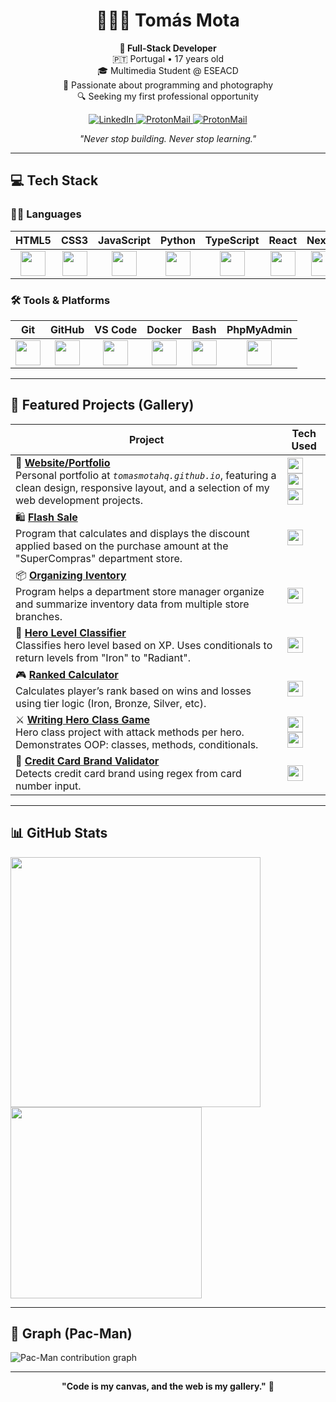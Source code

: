 <!-- Header -->
<h1 align="center">👨🏼‍💻 Tomás Mota</h1>

<p align="center">
  <strong>🚀 Full-Stack Developer</strong><br>
  🇵🇹 Portugal • 17 years old<br>
  🎓 Multimedia Student @ ESEACD<br>
  🧠 Passionate about programming and photography<br>
  🔍 Seeking my first professional opportunity
</p>

<p align="center">
  <a href="https://tomasmotahq.github.io/linkedin">
    <img alt="LinkedIn" src="https://img.shields.io/badge/-LinkedIn-0077B5?style=for-the-badge&logo=linkedin&logoColor=white" />
  <a href="mailto:tomasmota.coffee934@silomails.com">
    <img alt="ProtonMail" src="https://img.shields.io/badge/-ProtonMail-8B89CC?style=for-the-badge&logo=protonmail&logoColor=white" />
  <a href="https://tomasmotahq.github.io/cv">
    <img alt="ProtonMail" src="https://img.shields.io/badge/-CV-0A66C2?style=for-the-badge&logo=linkedin&logoColor=white" />
  </a>
</p>

<p align="center">
  <em>"Never stop building. Never stop learning."</em>
</p>

---
## 💻 Tech Stack

### 🧑‍💻 Languages

| HTML5                                                | CSS3                                                 | JavaScript                                           | Python                                               | TypeScript                                           | React                                                | Next.js                                              | Java                                                | PHP                                                  |
|------------------------------------------------------|------------------------------------------------------|------------------------------------------------------|------------------------------------------------------|------------------------------------------------------|------------------------------------------------------|------------------------------------------------------|------------------------------------------------------|------------------------------------------------------|
| <div align="center"><img src="https://cdn.jsdelivr.net/gh/devicons/devicon/icons/html5/html5-original.svg" width="40"/></div> | <div align="center"><img src="https://cdn.jsdelivr.net/gh/devicons/devicon/icons/css3/css3-original.svg" width="40"/></div> | <div align="center"><img src="https://cdn.jsdelivr.net/gh/devicons/devicon/icons/javascript/javascript-original.svg" width="40"/></div> | <div align="center"><img src="https://cdn.jsdelivr.net/gh/devicons/devicon/icons/python/python-original.svg" width="40"/></div> | <div align="center"><img src="https://cdn.jsdelivr.net/gh/devicons/devicon/icons/typescript/typescript-original.svg" width="40"/></div> | <div align="center"><img src="https://cdn.jsdelivr.net/gh/devicons/devicon/icons/react/react-original.svg" width="40"/></div> | <div align="center"><img src="https://cdn.jsdelivr.net/gh/devicons/devicon/icons/nextjs/nextjs-original.svg" width="40"/></div> | <div align="center"><img src="https://cdn.jsdelivr.net/gh/devicons/devicon/icons/java/java-original.svg" width="40"/></div> | <div align="center"><img src="https://cdn.jsdelivr.net/gh/devicons/devicon/icons/php/php-original.svg" width="40"/></div> |

### 🛠 Tools & Platforms

| Git                                                  | GitHub                                               | VS Code                                              | Docker                                               | Bash                                                 | PhpMyAdmin                                          |
|------------------------------------------------------|------------------------------------------------------|------------------------------------------------------|------------------------------------------------------|------------------------------------------------------|-----------------------------------------------------|
| <div align="center"><img src="https://cdn.jsdelivr.net/gh/devicons/devicon/icons/git/git-original.svg" width="40"/></div> | <div align="center"><img src="https://cdn.jsdelivr.net/gh/devicons/devicon/icons/github/github-original.svg" width="40"/></div> | <div align="center"><img src="https://cdn.jsdelivr.net/gh/devicons/devicon/icons/vscode/vscode-original.svg" width="40"/></div> | <div align="center"><img src="https://cdn.jsdelivr.net/gh/devicons/devicon/icons/docker/docker-original.svg" width="40"/></div> | <div align="center"><img src="https://cdn.jsdelivr.net/gh/devicons/devicon/icons/bash/bash-original.svg" width="40"/></div> | <div align="center"><img src="https://www.svgrepo.com/show/473751/phpmyadmin.svg" width="40"/></div> |

---

## 📁 Featured Projects (Gallery)

| Project | Tech Used |
|--------|---------------------|
| 🔗 **[Website/Portfolio](https://tomasmotahq.github.io)**<br>Personal portfolio at <i>`tomasmotahq.github.io`</i>, featuring a clean design, responsive layout, and a selection of my web development projects. | <img src="https://cdn.jsdelivr.net/gh/devicons/devicon/icons/html5/html5-original.svg" width="25"/> <img src="https://cdn.jsdelivr.net/gh/devicons/devicon/icons/css3/css3-original.svg" width="25"/> <img src="https://cdn.jsdelivr.net/gh/devicons/devicon/icons/javascript/javascript-original.svg" width="25"/> |
| 🛍️ **[Flash Sale](https://tomasmotahq.github.io/exploring-java-syntax-and-logic/flash-sale)**<br>Program that calculates and displays the discount applied based on the purchase amount at the "SuperCompras" department store. | <img src="https://cdn.jsdelivr.net/gh/devicons/devicon/icons/java/java-original.svg" width="25"/> |
| 📦 **[Organizing Iventory](https://tomasmotahq.github.io/exploring-java-syntax-and-logic/organizing-inventory)**<br>Program helps a department store manager organize and summarize inventory data from multiple store branches. | <img src="https://cdn.jsdelivr.net/gh/devicons/devicon/icons/java/java-original.svg" width="25"/> |
| 🧠 **[Hero Level Classifier](https://tomasmotahq.github.io/hero-level-classifier)**<br>Classifies hero level based on XP. Uses conditionals to return levels from "Iron" to "Radiant". | <img src="https://cdn.jsdelivr.net/gh/devicons/devicon/icons/python/python-original.svg" width="25"/> |
| 🎮 **[Ranked Calculator](https://tomasmotahq.github.io/ranked-calculator)**<br>Calculates player’s rank based on wins and losses using tier logic (Iron, Bronze, Silver, etc). | <img src="https://cdn.jsdelivr.net/gh/devicons/devicon/icons/python/python-original.svg" width="25"/> |
| ⚔️ **[Writing Hero Class Game](https://tomasmotahq.github.io/hero_game)**<br>Hero class project with attack methods per hero. Demonstrates OOP: classes, methods, conditionals. | <img src="https://cdn.jsdelivr.net/gh/devicons/devicon/icons/python/python-original.svg" width="25"/> <img src="https://cdn.jsdelivr.net/gh/devicons/devicon/icons/json/json-original.svg" width="25"/> |
| 🔐 **[Credit Card Brand Validator](https://tomasmotahq.github.io/credit-card-brand-validator)**<br>Detects credit card brand using regex from card number input. | <img src="https://cdn.jsdelivr.net/gh/devicons/devicon/icons/php/php-original.svg" width="25"/> |

---

## 📊 GitHub Stats

<p align="left">
  <img src="https://github-readme-stats.vercel.app/api?username=tomasmotahq&show_icons=true&theme=tokyonight" width="400" />
  <img src="https://github-readme-stats.vercel.app/api/top-langs/?username=tomasmotahq&layout=compact&theme=tokyonight" width="306" />
</p>


---

## 👾 Graph (Pac-Man)

<picture>
  <source media="(prefers-color-scheme: dark)" srcset="https://raw.githubusercontent.com/tomasmotahq/tomasmotahq/output/pacman-contribution-graph-dark.svg">
  <source media="(prefers-color-scheme: light)" srcset="https://raw.githubusercontent.com/tomasmotahq/tomasmotahq/output/pacman-contribution-graph.svg">
  <img alt="Pac-Man contribution graph" src="https://raw.githubusercontent.com/tomasmotahq/tomasmotahq/.github/workflows/pacman.yml">
</picture>

---

<p align="center">
  <b>"Code is my canvas, and the web is my gallery."</b> 🎨
</p>
